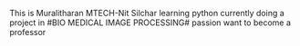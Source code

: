 This is Muralitharan 
MTECH-Nit Silchar
learning python 
currently doing a project in #BIO MEDICAL IMAGE PROCESSING#
passion want to become a professor
